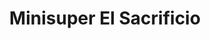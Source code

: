 ---
title: "Minisuper El Sacrificio"
url: /san-jose-del-cabo/minisuper-el-sacrificio/
shop: comodidad
---